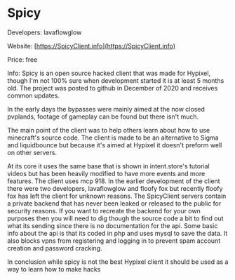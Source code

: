 # Spicy

Developers: lavaflowglow 

Website: [https://SpicyClient.info](https://SpicyClient.info) 

Price: free 

Info: Spicy is an open source hacked client that was made for Hypixel, though I'm not 100% sure when development started it is at least 5 months old. The project was posted to github in December of 2020 and receives common updates.

 In the early days the bypasses were mainly aimed at the now closed pvplands, footage of gameplay can be found but there isn't much. 

 The main point of the client was to help others learn about how to use minecraft's source code. The client is made to be an alternative to Sigma and liquidbounce but because it's aimed at Hypixel it doesn't preform well on other servers. 

At its core it uses the same base that is shown in intent.store's tutorial videos but has been heavily modified to have more events and more features. The client uses mcp 918. In the earlier development of the client there were two developers, lavaflowglow and floofy fox but recently floofy fox has left the client for unknown reasons. The SpicyClient servers contain a private backend that has never been leaked or released to the public for security reasons. If you want to recreate the backend for your own purposes then you will need to dig though the source code a bit to find out what its sending since there is no documentation for the api. Some basic info about the api is that its coded in php and uses mysql to save the data. It also blocks vpns from registering and logging in to prevent spam account creation and password cracking.

 In conclusion while spicy is not the best Hypixel client it should be used as a way to learn how to make hacks

